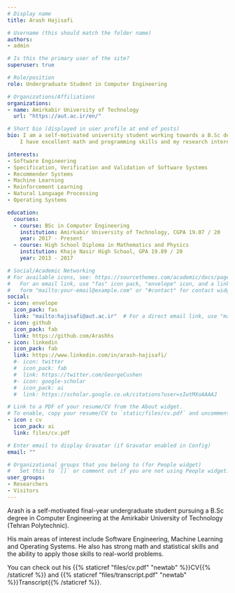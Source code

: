 ```yaml
---
# Display name
title: Arash Hajisafi

# Username (this should match the folder name)
authors:
- admin

# Is this the primary user of the site?
superuser: true

# Role/position
role: Undergraduate Student in Computer Engineering

# Organizations/Affiliations
organizations:
- name: Amirkabir University of Technology
  url: "https://aut.ac.ir/en/"

# Short bio (displayed in user profile at end of posts)
bio: I am a self-motivated university student working towards a B.Sc degree in Computer Engineering at the Amirkabir University of Technology.
    I have excellent math and programming skills and my research interests include Software Engineering, Machine Learning, Operating Systems, Programming Languages, and Statistics and Data Science.

interests:
- Software Engineering
- Specification, Verification and Validation of Software Systems
- Recommender Systems
- Machine Learning
- Reinforcement Learning
- Natural Language Processing
- Operating Systems

education:
  courses:
  - course: BSc in Computer Engineering
    institution: Amirkabir University of Technology, CGPA 19.07 / 20
    year: 2017 - Present
  - course: High School Diploma in Mathematics and Physics
    institution: Khaje Nasir High School, GPA 19.89 / 20
    year: 2013 - 2017

# Social/Academic Networking
# For available icons, see: https://sourcethemes.com/academic/docs/page-builder/#icons
#   For an email link, use "fas" icon pack, "envelope" icon, and a link in the
#   form "mailto:your-email@example.com" or "#contact" for contact widget.
social:
- icon: envelope
  icon_pack: fas
  link: "mailto:hajisafi@aut.ac.ir"  # For a direct email link, use "mailto:test@example.org".
- icon: github
  icon_pack: fab
  link: https://github.com/Arashhs
- icon: linkedin
  icon_pack: fab
  link: https://www.linkedin.com/in/arash-hajisafi/
  #- icon: twitter
  #  icon_pack: fab
  #  link: https://twitter.com/GeorgeCushen
  #- icon: google-scholar
  #  icon_pack: ai
  #  link: https://scholar.google.co.uk/citations?user=sIwtMXoAAAAJ

# Link to a PDF of your resume/CV from the About widget.
# To enable, copy your resume/CV to `static/files/cv.pdf` and uncomment the lines below.
- icon : cv
  icon_pack: ai
  link: files/cv.pdf

# Enter email to display Gravatar (if Gravatar enabled in Config)
email: ""

# Organizational groups that you belong to (for People widget)
#   Set this to `[]` or comment out if you are not using People widget.
user_groups:
- Researchers
- Visitors
---
```


Arash is a self-motivated final-year undergraduate student pursuing a B.Sc degree in Computer Engineering at the Amirkabir University of Technology (Tehran Polytechnic).

His main areas of interest include Software Engineering, Machine Learning and Operating Systems. He also has strong math and statistical skills and the ability to apply those skills to real-world problems.

You can check out his {{% staticref "files/cv.pdf" "newtab" %}}CV{{% /staticref %}} and {{% staticref "files/transcript.pdf" "newtab" %}}Transcript{{% /staticref %}}.